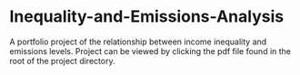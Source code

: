 # Inequality-and-Emissions-Analysis
A portfolio project of the relationship between income inequality and emissions levels. Project can be viewed by clicking the pdf file found in the root of the project directory.
